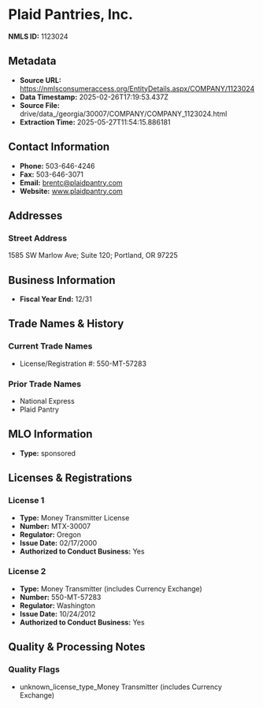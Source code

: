 # Plaid Pantries, Inc.

**NMLS ID:** 1123024

## Metadata
- **Source URL:** https://nmlsconsumeraccess.org/EntityDetails.aspx/COMPANY/1123024
- **Data Timestamp:** 2025-02-26T17:19:53.437Z
- **Source File:** drive/data_/georgia/30007/COMPANY/COMPANY_1123024.html
- **Extraction Time:** 2025-05-27T11:54:15.886181

## Contact Information
- **Phone:** 503-646-4246
- **Fax:** 503-646-3071
- **Email:** brentc@plaidpantry.com
- **Website:** www.plaidpantry.com

## Addresses
### Street Address
1585 SW Marlow Ave; Suite 120; Portland, OR 97225

## Business Information
- **Fiscal Year End:** 12/31

## Trade Names & History
### Current Trade Names
- License/Registration #: 550-MT-57283

### Prior Trade Names
- National Express
- Plaid Pantry

## MLO Information
- **Type:** sponsored

## Licenses & Registrations

### License 1
- **Type:** Money Transmitter License
- **Number:** MTX-30007
- **Regulator:** Oregon
- **Issue Date:** 02/17/2000
- **Authorized to Conduct Business:** Yes

### License 2
- **Type:** Money Transmitter (includes Currency Exchange)
- **Number:** 550-MT-57283
- **Regulator:** Washington
- **Issue Date:** 10/24/2012
- **Authorized to Conduct Business:** Yes

## Quality & Processing Notes
### Quality Flags
- unknown_license_type_Money Transmitter (includes Currency Exchange)
